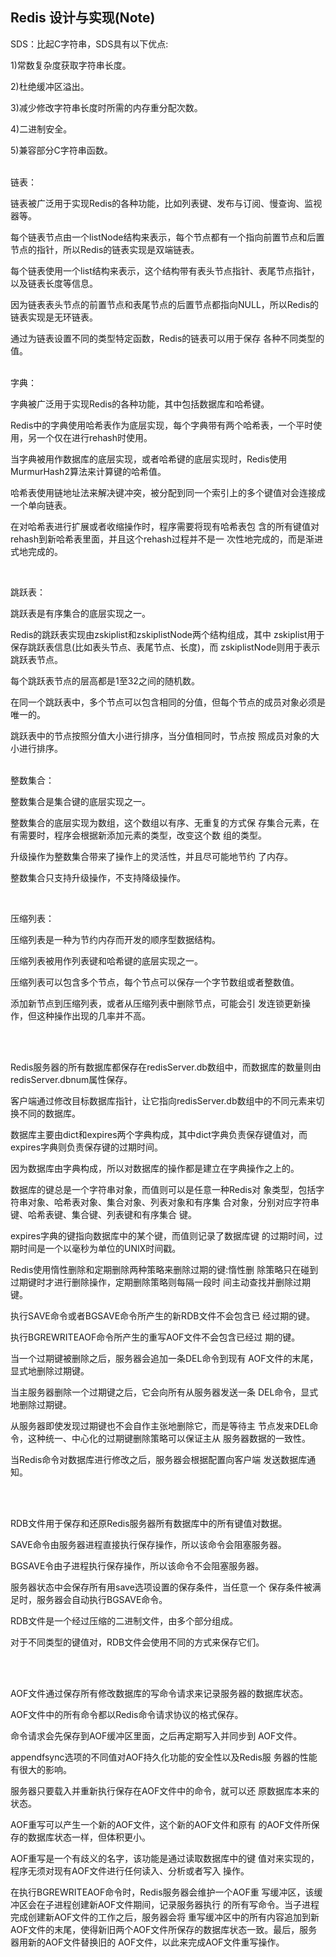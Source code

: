 ## Redis 设计与实现(Note)

SDS：比起C字符串，SDS具有以下优点:

1)常数复杂度获取字符串长度。

2)杜绝缓冲区溢出。 

3)减少修改字符串长度时所需的内存重分配次数。

4)二进制安全。

5)兼容部分C字符串函数。

<br />
链表：

链表被广泛用于实现Redis的各种功能，比如列表键、发布与订阅、慢查询、监视器等。 

每个链表节点由一个listNode结构来表示，每个节点都有一个指向前置节点和后置节点的指针，所以Redis的链表实现是双端链表。 

每个链表使用一个list结构来表示，这个结构带有表头节点指针、表尾节点指针，以及链表长度等信息。 

因为链表表头节点的前置节点和表尾节点的后置节点都指向NULL，所以Redis的链表实现是无环链表。

通过为链表设置不同的类型特定函数，Redis的链表可以用于保存 各种不同类型的值。  

<br />
字典：

字典被广泛用于实现Redis的各种功能，其中包括数据库和哈希键。

Redis中的字典使用哈希表作为底层实现，每个字典带有两个哈希表，一个平时使用，另一个仅在进行rehash时使用。

当字典被用作数据库的底层实现，或者哈希键的底层实现时，Redis使用MurmurHash2算法来计算键的哈希值。

哈希表使用链地址法来解决键冲突，被分配到同一个索引上的多个键值对会连接成一个单向链表。

在对哈希表进行扩展或者收缩操作时，程序需要将现有哈希表包 含的所有键值对rehash到新哈希表里面，并且这个rehash过程并不是一 次性地完成的，而是渐进式地完成的。

<br />

跳跃表：

跳跃表是有序集合的底层实现之一。

Redis的跳跃表实现由zskiplist和zskiplistNode两个结构组成，其中 zskiplist用于保存跳跃表信息(比如表头节点、表尾节点、长度)，而 zskiplistNode则用于表示跳跃表节点。

每个跳跃表节点的层高都是1至32之间的随机数。 

在同一个跳跃表中，多个节点可以包含相同的分值，但每个节点的成员对象必须是唯一的。

跳跃表中的节点按照分值大小进行排序，当分值相同时，节点按 照成员对象的大小进行排序。

<br />
整数集合：

整数集合是集合键的底层实现之一。

整数集合的底层实现为数组，这个数组以有序、无重复的方式保 存集合元素，在有需要时，程序会根据新添加元素的类型，改变这个数 组的类型。

升级操作为整数集合带来了操作上的灵活性，并且尽可能地节约 了内存。

整数集合只支持升级操作，不支持降级操作。

<br />

压缩列表：

压缩列表是一种为节约内存而开发的顺序型数据结构。

压缩列表被用作列表键和哈希键的底层实现之一。 

压缩列表可以包含多个节点，每个节点可以保存一个字节数组或者整数值。

添加新节点到压缩列表，或者从压缩列表中删除节点，可能会引 发连锁更新操作，但这种操作出现的几率并不高。

<br />
<br />



Redis服务器的所有数据库都保存在redisServer.db数组中，而数据库的数量则由redisServer.dbnum属性保存。 

客户端通过修改目标数据库指针，让它指向redisServer.db数组中的不同元素来切换不同的数据库。 

数据库主要由dict和expires两个字典构成，其中dict字典负责保存键值对，而expires字典则负责保存键的过期时间。 

因为数据库由字典构成，所以对数据库的操作都是建立在字典操作之上的。

数据库的键总是一个字符串对象，而值则可以是任意一种Redis对 象类型，包括字符串对象、哈希表对象、集合对象、列表对象和有序集 合对象，分别对应字符串键、哈希表键、集合键、列表键和有序集合 键。

expires字典的键指向数据库中的某个键，而值则记录了数据库键 的过期时间，过期时间是一个以毫秒为单位的UNIX时间戳。

Redis使用惰性删除和定期删除两种策略来删除过期的键:惰性删 除策略只在碰到过期键时才进行删除操作，定期删除策略则每隔一段时 间主动查找并删除过期键。

执行SAVE命令或者BGSAVE命令所产生的新RDB文件不会包含已 经过期的键。

执行BGREWRITEAOF命令所产生的重写AOF文件不会包含已经过 期的键。

当一个过期键被删除之后，服务器会追加一条DEL命令到现有 AOF文件的末尾，显式地删除过期键。

当主服务器删除一个过期键之后，它会向所有从服务器发送一条 DEL命令，显式地删除过期键。

从服务器即使发现过期键也不会自作主张地删除它，而是等待主 节点发来DEL命令，这种统一、中心化的过期键删除策略可以保证主从 服务器数据的一致性。

当Redis命令对数据库进行修改之后，服务器会根据配置向客户端 发送数据库通知。

<br />
<br />

RDB文件用于保存和还原Redis服务器所有数据库中的所有键值对数据。

SAVE命令由服务器进程直接执行保存操作，所以该命令会阻塞服务器。

BGSAVE令由子进程执行保存操作，所以该命令不会阻塞服务器。

服务器状态中会保存所有用save选项设置的保存条件，当任意一个 保存条件被满足时，服务器会自动执行BGSAVE命令。

RDB文件是一个经过压缩的二进制文件，由多个部分组成。 

对于不同类型的键值对，RDB文件会使用不同的方式来保存它们。

<br />
<br />

AOF文件通过保存所有修改数据库的写命令请求来记录服务器的数据库状态。

AOF文件中的所有命令都以Redis命令请求协议的格式保存。

命令请求会先保存到AOF缓冲区里面，之后再定期写入并同步到 AOF文件。

appendfsync选项的不同值对AOF持久化功能的安全性以及Redis服 务器的性能有很大的影响。

服务器只要载入并重新执行保存在AOF文件中的命令，就可以还 原数据库本来的状态。

AOF重写可以产生一个新的AOF文件，这个新的AOF文件和原有 的AOF文件所保存的数据库状态一样，但体积更小。

AOF重写是一个有歧义的名字，该功能是通过读取数据库中的键 值对来实现的，程序无须对现有AOF文件进行任何读入、分析或者写入 操作。

在执行BGREWRITEAOF命令时，Redis服务器会维护一个AOF重 写缓冲区，该缓冲区会在子进程创建新AOF文件期间，记录服务器执行 的所有写命令。当子进程完成创建新AOF文件的工作之后，服务器会将 重写缓冲区中的所有内容追加到新AOF文件的末尾，使得新旧两个AOF文件所保存的数据库状态一致。最后，服务器用新的AOF文件替换旧的 AOF文件，以此来完成AOF文件重写操作。



